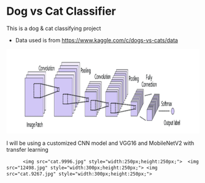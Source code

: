 # Dog vs Cat Classifier
This is a dog &amp; cat classifying project

 - Data used is from https://www.kaggle.com/c/dogs-vs-cats/data

<img src="CNN-structure.png" style="width:1000px;height:220px;">

I will be using a customized CNN model and VGG16 and MobileNetV2 with transfer learning

          <img src="cat.9996.jpg" style="width:250px;height:250px;">  <img src="12498.jpg" style="width:300px;height:250px;"> <img src="cat.9267.jpg" style="width:300px;height:250px;"> 


